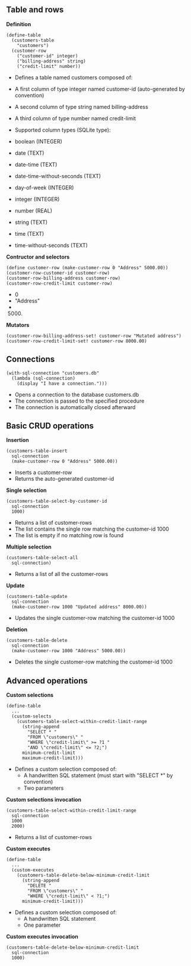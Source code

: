
Table and rows
--------------

__Definition__

    (define-table
      (customers-table
        "customers")
      (customer-row
        ("customer-id" integer)
        ("billing-address" string)
        ("credit-limit" number))

- Defines a table named customers composed of:
 - A first column of type integer named customer-id (auto-generated by convention)
 - A second column of type string named billing-address
 - A third column of type number named credit-limit

- Supported column types (SQLite type):
 - boolean (INTEGER)
 - date (TEXT)
 - date-time (TEXT)
 - date-time-without-seconds (TEXT)
 - day-of-week (INTEGER)
 - integer (INTEGER)
 - number (REAL)
 - string (TEXT)
 - time (TEXT)
 - time-without-seconds (TEXT)

__Contructor and selectors__

    (define customer-row (make-customer-row 0 "Address" 5000.00))
    (customer-row-customer-id customer-row)
    (customer-row-billing-address customer-row)
    (customer-row-credit-limit customer-row)

- 0
- "Address"
- 5000.

__Mutators__

    (customer-row-billing-address-set! customer-row "Mutated address")
    (customer-row-credit-limit-set! customer-row 8000.00)

Connections
-----------

    (with-sql-connection "customers.db"
      (lambda (sql-connection)
        (display "I have a connection.")))

- Opens a connection to the database customers.db
- The connection is passed to the specified procedure
- The connection is automatically closed afterward

Basic CRUD operations
---------------------

__Insertion__

    (customers-table-insert
      sql-connection
      (make-customer-row 0 "Address" 5000.00))

- Inserts a customer-row
- Returns the auto-generated customer-id

__Single selection__

    (customers-table-select-by-customer-id
      sql-connection
      1000)

- Returns a list of customer-rows
- The list contains the single row matching the customer-id 1000
- The list is empty if no matching row is found

__Multiple selection__

    (customers-table-select-all
      sql-connection)

- Returns a list of all the customer-rows

__Update__

    (customers-table-update
      sql-connection
      (make-customer-row 1000 "Updated address" 8000.00))

- Updates the single customer-row matching the customer-id 1000

__Deletion__

    (customers-table-delete
      sql-connection
      (make-customer-row 1000 "Address" 5000.00))

- Deletes the single customer-row matching the customer-id 1000

Advanced operations
-------------------

__Custom selections__

    (define-table
      ...
      (custom-selects
        (customers-table-select-within-credit-limit-range
          (string-append
            "SELECT * "
            "FROM \"customers\" "
            "WHERE \"credit-limit\" >= ?1 "
            "AND \"credit-limit\" <= ?2;")
          minimum-credit-limit
          maximum-credit-limit)))

- Defines a custom selection composed of:
  - A handwritten SQL statement (must start with "SELECT *" by convention)
  - Two parameters

__Custom selections invocation__

    (customers-table-select-within-credit-limit-range
      sql-connection
      1000
      2000)

- Returns a list of customer-rows

__Custom executes__

    (define-table
      ...
      (custom-executes
        (customers-table-delete-below-minimum-credit-limit
          (string-append
            "DELETE "
            "FROM \"customers\" "
            "WHERE \"credit-limit\" < ?1;")
          minimum-credit-limit)))

- Defines a custom selection composed of:
  - A handwritten SQL statement
  - One parameter

__Custom executes invocation__

    (customers-table-delete-below-minimum-credit-limit
      sql-connection
      1000)
